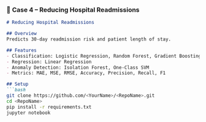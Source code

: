 ### 🏥 **Case 4 – Reducing Hospital Readmissions**

```markdown
# Reducing Hospital Readmissions

## Overview
Predicts 30-day readmission risk and patient length of stay.

## Features
- Classification: Logistic Regression, Random Forest, Gradient Boosting
- Regression: Linear Regression
- Anomaly Detection: Isolation Forest, One-Class SVM
- Metrics: MAE, MSE, RMSE, Accuracy, Precision, Recall, F1

## Setup
```bash
git clone https://github.com/<YourName>/<RepoName>.git
cd <RepoName>
pip install -r requirements.txt
jupyter notebook
